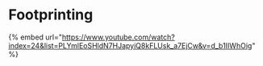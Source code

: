 # Footprinting

{% embed url="https://www.youtube.com/watch?index=24&list=PLYmlEoSHldN7HJapyiQ8kFLUsk_a7EjCw&v=d_b1IIWhOig" %}
